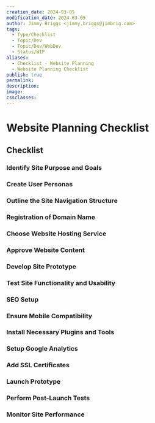 ```yaml
---
creation_date: 2024-03-05
modification_date: 2024-03-05
author: Jimmy Briggs <jimmy.briggs@jimbrig.com>
tags:
  - Type/Checklist
  - Topic/Dev
  - Topic/Dev/WebDev
  - Status/WIP
aliases:
  - Checklist - Website Planning
  - Website Planning Checklist
publish: true
permalink:
description:
image:
cssclasses:
---
```


# Website Planning Checklist

## Checklist

### Identify Site Purpose and Goals

### Create User Personas

### Outline the Site Navigation Structure

### Registration of Domain Name

### Choose Website Hosting Service

### Approve Website Content

### Develop Site Prototype

### Test Site Functionality and Usability

### SEO Setup

### Ensure Mobile Compatibility

### Install Necessary Plugins and Tools

### Setup Google Analytics

### Add SSL Certificates

### Launch Prototype

### Perform Post-Launch Tests

### Monitor Site Performance

